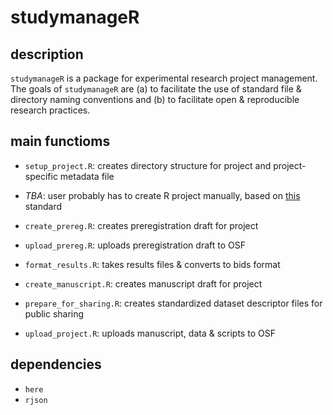 # studymanageR

## description

`studymanageR` is a package for experimental research project management. The goals of `studymanageR` are (a) to facilitate the use of standard file & directory naming conventions and (b) to facilitate open & reproducible research practices.

## main functioms

- `setup_project.R`: creates directory structure for project and project-specific metadata file

- *TBA*: user probably has to create R project manually, based on [this](https://www.tidyverse.org/blog/2017/12/workflow-vs-script/) standard

- `create_prereg.R`: creates preregistration draft for project

- `upload_prereg.R`: uploads preregistration draft to OSF

- `format_results.R`: takes results files & converts to bids format

- `create_manuscript.R`: creates manuscript draft for project

- `prepare_for_sharing.R`: creates standardized dataset descriptor files for public sharing

- `upload_project.R`: uploads manuscript, data & scripts to OSF

## dependencies

- `here`
- `rjson`


